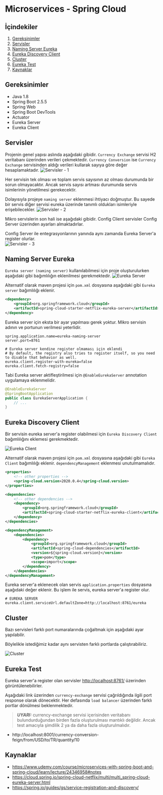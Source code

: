 # Microservices - Spring Cloud 

## İçindekiler
1. [Gereksinimler](#gereksinimler)
2. [Servisler](#servisler)
3. [Naming Server Eureka](#naming-server-eureka)
4. [Eureka Discovery Client](#eureka-discovery-client)
5. [Cluster](#cluster)
6. [Eureka Test](#eureka-test)
7. [Kaynaklar](#kaynaklar)

## Gereksinimler
* Java 1.8
* Spring Boot 2.5.5
* Spring Web
* Spring Boot DevTools
* Actuator
* Eureka Server
* Eureka Client


## Servisler

Projenin genel yapısı aslında aşağıdaki gibidir. `Currency Exchange` servisi H2 veritabanı üzerinden verileri çekmektedir. `Currency Conversion` ise `Currency Exchange` servisinden aldığı verileri kullarak sayıya göre değer hesaplamaktadır. 
![Servisler - 1](./images/services-1.png)

Her servisin tek olması ve toplam servis sayısının az olması durumunda bir sorun olmayacaktır. Ancak servis sayısı artması durumunda servis isimlerinin yönetilmesi gerekecektir.

Dolayısıyla projeye `naming server` eklenmesi ihtiyacı doğmuştur. Bu sayede bir servis diğer servisi eureka üzerinde tanımlı oldukları isimleriyle erişebilecekler.
![Servisler - 2](./images/services-2.png)


Mikro servislerin son hali ise aşağıdaki gibidir. Config Client servisler Config Server üzerinden ayarları almaktadırlar. 

Config Server ile entegrasyonlarının yanında aynı zamanda Eureka Server'a register olurlar.   
![Servisler - 3](./images/services-3.png)


## Naming Server Eureka
`Eureka server (naming server)` kullanılabilmesi için proje oluşturulurken aşağıdaki gibi bağımlılığın eklenilmesi gerekmektedir.
![Eureka Server](./images/eureka-server-dependency.png)

Alternatif olarak maven projesi için `pom.xml` dosyasına aşağıdaki gibi `Eureka server` bağımlılığı eklenir.
```xml
<dependency>
    <groupId>org.springframework.cloud</groupId>
    <artifactId>spring-cloud-starter-netflix-eureka-server</artifactId>
</dependency>
```

Eureka server için eksta bir ayar yapılması gerek yoktur. Mikro servisin adının ve portunun verilmesi yeterlidir.  

```properties
spring.application.name=eureka-naming-server
server.port=8761

# Eureka server kendine register olmaması için eklendi
# By default, the registry also tries to register itself, so you need to disable that behavior as well.
eureka.client.register-with-eureka=false
eureka.client.fetch-registry=false
```

Tabi Eureka server aktifleştirilmesi için `@EnableEurekaServer` annotation uygulamaya eklenmelidir.  
```java
@EnableEurekaServer
@SpringBootApplication
public class EurekaServerApplication {
    // ...
}
```

## Eureka Discovery Client
Bir servisin eureka server'a register olabilmesi için `Eureka Discovery Client` bağımlılığını eklemesi gerekmektedir.

![Eureka Client](./images/eureka-discovery-client.png)

Alternatif olarak maven projesi için `pom.xml` dosyasına aşağıdaki gibi `Eureka Client` bağımlılığı eklenir. `dependencyManagement` eklenmesi unutulmamalıdır.
```xml
<properties>
    <!-- other properties -->
    <spring-cloud.version>2020.0.4</spring-cloud.version>
</properties>

<dependencies>
    <!-- other dependencies -->
    <dependency>
        <groupId>org.springframework.cloud</groupId>
        <artifactId>spring-cloud-starter-netflix-eureka-client</artifactId>
    </dependency>
</dependencies>

<dependencyManagement>
    <dependencies>
        <dependency>
            <groupId>org.springframework.cloud</groupId>
            <artifactId>spring-cloud-dependencies</artifactId>
            <version>${spring-cloud.version}</version>
            <type>pom</type>
            <scope>import</scope>
        </dependency>
    </dependencies>
</dependencyManagement>
```

Eureka server'a eklenecek olan servis `application.properties` dosyasına aşağıdaki değer eklenir. Bu işlem ile servis, eureka server'a register olur.
```properties
# EUREKA SERVER
eureka.client.serviceUrl.defaultZone=http://localhost:8761/eureka
```

## Cluster
Bazı servisleri farklı port numaralarında çoğaltmak için aşağıdaki ayar yapılabilir. 

Böylelikle istediğimiz kadar aynı servisten farklı portlarda çalıştırabiliriz. 

![Cluster](./images/intellij-run-configuration.png)


## Eureka Test
Eureka server'a register olan servisler [http://localhost:8761/](http://localhost:8761/) üzerinden görüntülenebilirler.

Aşağıdaki link üzerinden `currency-exchange` servisi çağrıldığında ilgili port response olarak dönecektir. Her defasında `load balancer` üzerinden farklı portlar dönülmesi beklenmektedir.

> **_UYARI:_** currency-exchange servisi içerisinden veritabanı bulundurduğundan birden fazla oluşturulması mantıklı değildir. Ancak test amacıyla şimdilik 2 ya da daha fazla oluşturulmalıdır.  
- http://localhost:8001/currency-conversion-feign/from/USD/to/TR/quantity/10 


## Kaynaklar
- https://www.udemy.com/course/microservices-with-spring-boot-and-spring-cloud/learn/lecture/24346958#notes
- https://cloud.spring.io/spring-cloud-netflix/multi/multi_spring-cloud-eureka-server.html
- https://spring.io/guides/gs/service-registration-and-discovery/